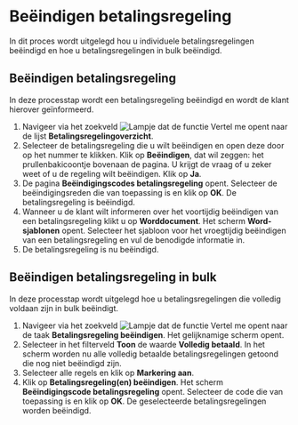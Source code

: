 # Beëindigen betalingsregeling

In dit proces wordt uitgelegd hou u individuele betalingsregelingen beëindigd en hoe u betalingsregelingen in bulk beëindigd.

## Beëindigen betalingsregeling
In deze processtap wordt een betalingsregeling beëindigd en wordt de klant hierover geïnformeerd.

 1. Navigeer via het zoekveld ![Lampje dat de functie Vertel me opent](https://docs.microsoft.com/nl-NL/dynamics365/business-central/media/ui-search/search_small.png "Vertel me wat u wilt doen") naar de lijst **Betalingsregelingoverzicht**.
 2. Selecteer de betalingsregeling die u wilt beëindigen en open deze door op het nummer te klikken. Klik op  **Beëindigen**, dat wil zeggen: het prullenbakicoontje bovenaan de pagina. U krijgt de vraag of u zeker weet of u de regeling wilt beëindigen. Klik op  **Ja**.
 3. De pagina  **Beëindigingscodes betalingsregeling**  opent. Selecteer de beëindigingsreden die van toepassing is en klik op  **OK**. De betalingsregeling is beëindigd.
 4. Wanneer u de klant wilt informeren over het voortijdig beëindigen van een betalingsregeling klikt u op **Worddocument**. Het scherm  **Word-sjablonen** opent. Selecteer het sjabloon voor het vroegtijdig beëindigen van een betalingsregeling en vul de benodigde informatie in.
 5. De betalingsregeling is nu beëindigd.

## Beëindigen betalingsregeling in bulk

In deze processtap wordt uitgelegd hoe u betalingsregelingen die volledig voldaan zijn in bulk beëindigt.

1.  Navigeer via het zoekveld  ![Lampje dat de functie Vertel me opent](https://docs.microsoft.com/nl-NL/dynamics365/business-central/media/ui-search/search_small.png "Vertel me wat u wilt doen")  naar de taak  **Betalingsregeling beëindigen**. Het gelijknamige scherm  opent.
2.  Selecteer in het filterveld  **Toon**  de waarde  **Volledig betaald**. In het scherm worden nu alle volledig betaalde betalingsregelingen getoond die nog niet beëindigd zijn.
3.  Selecteer alle regels en klik op **Markering aan**.
4.  Klik op  **Betalingsregeling(en) beëindigen**. Het scherm  **Beëindigingscode betalingsregeling** opent. Selecteer de code die van toepassing is en klik op **OK**. De geselecteerde betalingsregelingen worden beëindigd.
<!--stackedit_data:
eyJoaXN0b3J5IjpbLTkwNjk3MTEwNSwxMDYzNTc0NTA0LC03OD
QwMjA5NjUsLTE5MjI4ODYwNDksLTE4MTU1NDk3MjQsLTE4MzAy
NTEwNjUsNTE2ODQxMzM0XX0=
-->